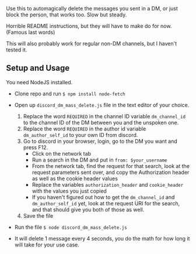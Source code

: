 Use this to automagically delete the messages you sent in a DM, or just block the person, that works too. Slow but steady.

Horrible README instructions, but they will have to make do for now. (Famous last words)

This will also probably work for regular non-DM channels, but I haven't tested it.

## Setup and Usage

You need NodeJS installed. 

* Clone repo and run `$ npm install node-fetch`


* Open up `discord_dm_mass_delete.js` file in the text editor of your choice.
  1. Replace the word `REQUIRED` in the channel ID variable `dm_channel_id` to the channel ID of the DM between you and the unspoken one.
  2. Replace the word `REQUIRED` in the author id variable `dm_author_self_id` to your own ID from discord.
  3. Go to discord in your browser, login, go to the DM you want and press F12.
     * Click on the network tab
     * Run a search in the DM and put in `from: $your_username`
     * From the network tab, find the request for that search, look at the request parameters sent over, and copy the Authorization header as well as the cookie header values
     * Replace the variables `authorization_header` and `cookie_header` with the values you just copied
     * If you haven't figured out how to get the `dm_channel_id` and `dm_author_self_id` yet, look at the request URI for the search, and that should give you both of those as well.
  4. Save the file

* Run the file `$ node discord_dm_mass_delete.js`

* It will delete 1 message every 4 seconds, you do the math for how long it will take for your use case.